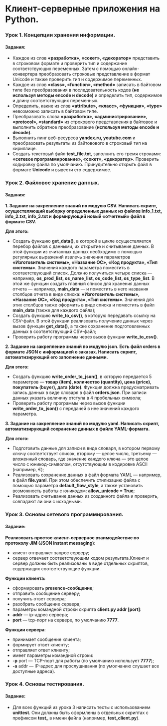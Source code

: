 # Клиент-серверные приложения на Python.
### Урок 1. Концепции хранения информации.
#### Задания:
 - Каждое из слов **«разработка», «сокет», «декоратор»** представить в строковом формате и проверить тип и содержание соответствующих переменных. Затем с помощью онлайн-конвертера преобразовать строковые представление в формат Unicode и также проверить тип и содержимое переменных.
 - Каждое из слов **«class», «function», «method»** записать в байтовом типе без преобразования в последовательность кодов **(не используя методы encode и decode)** и определить тип, содержимое и длину соответствующих переменных.
 - Определить, какие из слов **«attribute», «класс», «функция», «type»** невозможно записать в байтовом типе.
 - Преобразовать слова **«разработка», «администрирование», «protocol», «standard»** из строкового представления в байтовое и выполнить обратное преобразование **(используя методы encode и decode)**.
 - Выполнить пинг веб-ресурсов **yandex.ru, youtube.com** и преобразовать результаты из байтовового в строковый тип на кириллице.
 - Создать текстовый файл **test_file.txt**, заполнить его тремя строками: **«сетевое программирование», «сокет», «декоратор»**. Проверить кодировку файла по умолчанию. Принудительно открыть файл в формате **Unicode** и вывести его содержимое.

### Урок 2. Файловое хранение данных.
#### Задания:
**1. Задание на закрепление знаний по модулю CSV. 
   Написать скрипт, осуществляющий выборку определенных данных из файлов info_1.txt, info_2.txt, info_3.txt и формирующий новый «отчетный» файл в формате CSV.**
   
   **Для этого:**
   - Создать функцию **get_data()**, в которой в цикле осуществляется перебор файлов с данными, их открытие и считывание данных. В этой функции из считанных данных  необходимо с помощью регулярных выражений извлечь значения параметров **«Изготовитель системы», «Название ОС», «Код продукта», «Тип системы»**. Значения  каждого параметра поместить в соответствующий список. Должно получиться четыре списка — например, **os_prod_list, os_name_list, os_code_list, os_type_list**. В этой же функции создать главный список для хранения данных отчета — например, **main_data** — и поместить в него названия столбцов отчета в виде списка: **«Изготовитель системы», «Название ОС», «Код продукта», «Тип системы»**. Значения для этих столбцов также оформить в виде списка и поместить в файл **main_data** (также для каждого файла);
   - Создать функцию **write_to_csv()**, в которую передавать ссылку на CSV-файл. В этой функции реализовать получение данных через вызов функции **get_data()**, а также сохранение подготовленных данных в соответствующий CSV-файл;
   - Проверить работу программы через вызов функции **write_to_csv()**.

**2. Задание на закрепление знаний по модулю json. Есть файл orders в формате JSON с информацией о заказах. 
   Написать скрипт, автоматизирующий его заполнение данными.** 
   
   **Для этого:**
   - Создать функцию **write_order_to_json()**, в которую передается 5 параметров — **товар (item), количество (quantity), цена (price), покупатель (buyer), дата (date)**. Функция должна предусматривать запись данных в виде словаря в файл **orders.json**. При записи данных указать величину отступа в 4 пробельных символа;
   - Проверить работу программы через вызов функции **write_order_to_json()** с передачей в нее значений каждого параметра.

**3. Задание на закрепление знаний по модулю yaml. 
   Написать скрипт, автоматизирующий сохранение данных в файле YAML-формата.** 
   
   **Для этого:**
   - Подготовить данные для записи в виде словаря, в котором первому ключу соответствует список, второму — целое число, третьему — вложенный словарь, где значение каждого ключа — это целое число с юникод-символом, отсутствующим в кодировке ASCII (например, €);
   - Реализовать сохранение данных в файл формата YAML — например, в файл **file.yaml**. При этом обеспечить стилизацию файла с помощью параметра **default_flow_style**, а также установить возможность работы с юникодом: **allow_unicode = True**;
   - Реализовать считывание данных из созданного файла и проверить, совпадают ли они с исходными.

### Урок 3. Основы сетевого программирования.
#### Задание:
**Реализовать простое клиент-серверное взаимодействие по протоколу JIM (JSON instant messaging):**
- клиент отправляет запрос серверу;
- сервер отвечает соответствующим кодом результата.Клиент и сервер должны быть реализованы в виде отдельных скриптов, содержащих соответствующие функции.

**Функции клиента:**
- сформировать **presence-сообщение**;
- отправить сообщение серверу;
- получить ответ сервера;
- разобрать сообщение сервера;
- параметры командной строки скрипта **client.py addr [port]**:
 - **addr** — ip-адрес сервера;
 - **port** — tcp-порт на сервере, по умолчанию **7777**.

**Функции сервера**:
- принимает сообщение клиента;
- формирует ответ клиенту;
- отправляет ответ клиенту;
- имеет параметры командной строки:
 - **-p** port — TCP-порт для работы (по умолчанию использует **7777**);
 - **-a** addr — IP-адрес для прослушивания (по умолчанию слушает все доступные адреса).


### Урок 4. Основы тестирования.
#### Задание:
- Для всех функций из урока 3 написать тесты с использованием **unittest**. Они должны быть оформлены в отдельных скриптах с префиксом **test_** в имени файла (например, **test_client.py**).


